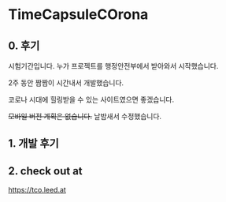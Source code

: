 # TimeCapsuleCOrona
## 0. 후기
시험기간입니다. 누가 프로젝트를 행정안전부에서 받아와서 시작했습니다.

2주 동안 짬짬이 시간내서 개발했습니다.

코로나 시대에 힐링받을 수 있는 사이트였으면 좋겠습니다.

~~모바일 버전 계획은 없습니다.~~ 날밤새서 수정했습니다.

## 1. 개발 후기

## 2. check out at
https://tco.leed.at
